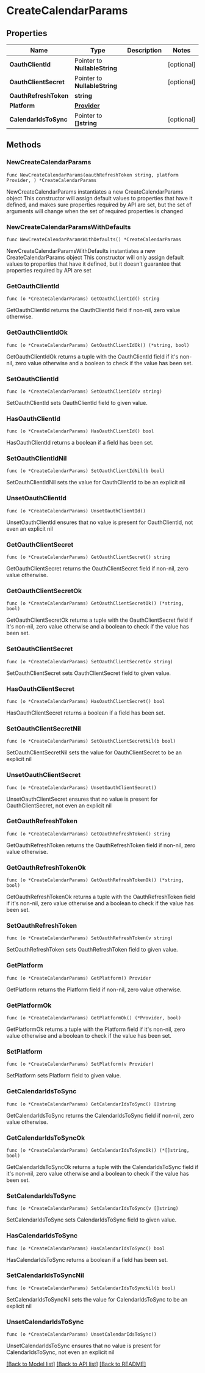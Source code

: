 # CreateCalendarParams

## Properties

Name | Type | Description | Notes
------------ | ------------- | ------------- | -------------
**OauthClientId** | Pointer to **NullableString** |  | [optional] 
**OauthClientSecret** | Pointer to **NullableString** |  | [optional] 
**OauthRefreshToken** | **string** |  | 
**Platform** | [**Provider**](Provider.md) |  | 
**CalendarIdsToSync** | Pointer to **[]string** |  | [optional] 

## Methods

### NewCreateCalendarParams

`func NewCreateCalendarParams(oauthRefreshToken string, platform Provider, ) *CreateCalendarParams`

NewCreateCalendarParams instantiates a new CreateCalendarParams object
This constructor will assign default values to properties that have it defined,
and makes sure properties required by API are set, but the set of arguments
will change when the set of required properties is changed

### NewCreateCalendarParamsWithDefaults

`func NewCreateCalendarParamsWithDefaults() *CreateCalendarParams`

NewCreateCalendarParamsWithDefaults instantiates a new CreateCalendarParams object
This constructor will only assign default values to properties that have it defined,
but it doesn't guarantee that properties required by API are set

### GetOauthClientId

`func (o *CreateCalendarParams) GetOauthClientId() string`

GetOauthClientId returns the OauthClientId field if non-nil, zero value otherwise.

### GetOauthClientIdOk

`func (o *CreateCalendarParams) GetOauthClientIdOk() (*string, bool)`

GetOauthClientIdOk returns a tuple with the OauthClientId field if it's non-nil, zero value otherwise
and a boolean to check if the value has been set.

### SetOauthClientId

`func (o *CreateCalendarParams) SetOauthClientId(v string)`

SetOauthClientId sets OauthClientId field to given value.

### HasOauthClientId

`func (o *CreateCalendarParams) HasOauthClientId() bool`

HasOauthClientId returns a boolean if a field has been set.

### SetOauthClientIdNil

`func (o *CreateCalendarParams) SetOauthClientIdNil(b bool)`

 SetOauthClientIdNil sets the value for OauthClientId to be an explicit nil

### UnsetOauthClientId
`func (o *CreateCalendarParams) UnsetOauthClientId()`

UnsetOauthClientId ensures that no value is present for OauthClientId, not even an explicit nil
### GetOauthClientSecret

`func (o *CreateCalendarParams) GetOauthClientSecret() string`

GetOauthClientSecret returns the OauthClientSecret field if non-nil, zero value otherwise.

### GetOauthClientSecretOk

`func (o *CreateCalendarParams) GetOauthClientSecretOk() (*string, bool)`

GetOauthClientSecretOk returns a tuple with the OauthClientSecret field if it's non-nil, zero value otherwise
and a boolean to check if the value has been set.

### SetOauthClientSecret

`func (o *CreateCalendarParams) SetOauthClientSecret(v string)`

SetOauthClientSecret sets OauthClientSecret field to given value.

### HasOauthClientSecret

`func (o *CreateCalendarParams) HasOauthClientSecret() bool`

HasOauthClientSecret returns a boolean if a field has been set.

### SetOauthClientSecretNil

`func (o *CreateCalendarParams) SetOauthClientSecretNil(b bool)`

 SetOauthClientSecretNil sets the value for OauthClientSecret to be an explicit nil

### UnsetOauthClientSecret
`func (o *CreateCalendarParams) UnsetOauthClientSecret()`

UnsetOauthClientSecret ensures that no value is present for OauthClientSecret, not even an explicit nil
### GetOauthRefreshToken

`func (o *CreateCalendarParams) GetOauthRefreshToken() string`

GetOauthRefreshToken returns the OauthRefreshToken field if non-nil, zero value otherwise.

### GetOauthRefreshTokenOk

`func (o *CreateCalendarParams) GetOauthRefreshTokenOk() (*string, bool)`

GetOauthRefreshTokenOk returns a tuple with the OauthRefreshToken field if it's non-nil, zero value otherwise
and a boolean to check if the value has been set.

### SetOauthRefreshToken

`func (o *CreateCalendarParams) SetOauthRefreshToken(v string)`

SetOauthRefreshToken sets OauthRefreshToken field to given value.


### GetPlatform

`func (o *CreateCalendarParams) GetPlatform() Provider`

GetPlatform returns the Platform field if non-nil, zero value otherwise.

### GetPlatformOk

`func (o *CreateCalendarParams) GetPlatformOk() (*Provider, bool)`

GetPlatformOk returns a tuple with the Platform field if it's non-nil, zero value otherwise
and a boolean to check if the value has been set.

### SetPlatform

`func (o *CreateCalendarParams) SetPlatform(v Provider)`

SetPlatform sets Platform field to given value.


### GetCalendarIdsToSync

`func (o *CreateCalendarParams) GetCalendarIdsToSync() []string`

GetCalendarIdsToSync returns the CalendarIdsToSync field if non-nil, zero value otherwise.

### GetCalendarIdsToSyncOk

`func (o *CreateCalendarParams) GetCalendarIdsToSyncOk() (*[]string, bool)`

GetCalendarIdsToSyncOk returns a tuple with the CalendarIdsToSync field if it's non-nil, zero value otherwise
and a boolean to check if the value has been set.

### SetCalendarIdsToSync

`func (o *CreateCalendarParams) SetCalendarIdsToSync(v []string)`

SetCalendarIdsToSync sets CalendarIdsToSync field to given value.

### HasCalendarIdsToSync

`func (o *CreateCalendarParams) HasCalendarIdsToSync() bool`

HasCalendarIdsToSync returns a boolean if a field has been set.

### SetCalendarIdsToSyncNil

`func (o *CreateCalendarParams) SetCalendarIdsToSyncNil(b bool)`

 SetCalendarIdsToSyncNil sets the value for CalendarIdsToSync to be an explicit nil

### UnsetCalendarIdsToSync
`func (o *CreateCalendarParams) UnsetCalendarIdsToSync()`

UnsetCalendarIdsToSync ensures that no value is present for CalendarIdsToSync, not even an explicit nil

[[Back to Model list]](../README.md#documentation-for-models) [[Back to API list]](../README.md#documentation-for-api-endpoints) [[Back to README]](../README.md)


